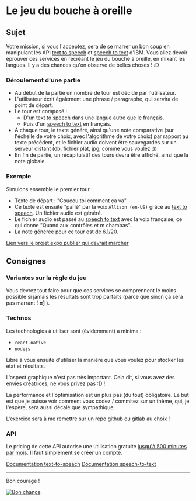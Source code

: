# Le jeu du bouche à oreille

## Sujet

Votre mission, si vous l'acceptez, sera de se marrer un bon coup en manipulant les API [text to speech](https://www.ibm.com/watson/services/text-to-speech/) et [speech to text](https://www.ibm.com/watson/services/speech-to-text/) d'IBM.
Vous allez devoir éprouver ces services en recréant le jeu du bouche à oreille, en mixant les langues. 
Il y a des chances qu'on observe de belles choses ! :D

### Déroulement d'une partie

- Au début de la partie un nombre de tour est décidé par l'utilisateur.
- L'utilisateur écrit également une phrase / paragraphe, qui servira de point de départ.
- Le tour est composé :
  - D'un [text to speech](https://www.ibm.com/watson/services/text-to-speech/) dans une langue autre que le français.
  - Puis d'un [speech to text](https://www.ibm.com/watson/services/speech-to-text/) en français.
- À chaque tour, le texte généré, ainsi qu'une note comparative (sur l'échelle de votre choix, avec l'algorithme de votre choix) par rapport au texte précédent, et le fichier audio doivent être sauvegardés sur un serveur distant (db, fichier plat, jpg, comme vous voulez :))
- En fin de partie, un récapitulatif des tours devra être affiché, ainsi que la note globale.

### Exemple

Simulons ensemble le premier tour :

- Texte de départ : "Coucou toi comment ça va"
- Ce texte est ensuite "parlé" par la voix `Allison (en-US)` grâce au [text to speech](https://www.ibm.com/watson/services/text-to-speech/). Un fichier audio est généré.
- Le fichier audio est passé au [speech to text](https://www.ibm.com/watson/services/speech-to-text/) avec la voix française, ce qui donne "Quand aux contrôles et m chambas". 
- La note générée pour ce tour est de 6.1/20.

[Lien vers le projet expo publier qui devrait marcher](https://expo.io/@dragma/app)

## Consignes

### Variantes sur la règle du jeu

Vous devrez tout faire pour que ces services se comprennent le moins possible si jamais les résultats sont trop parfaits (parce que sinon ça sera pas marrant ! **=]** ).

### Technos

Les technologies à utiliser sont (évidemment)  a minima :

- `react-native`
- `nodejs`

Libre à vous ensuite d'utiliser la manière que vous voulez pour stocker les état et résultats.

L'aspect graphique n'est pas très important. Cela dit, si vous avez des envies créatrices, ne vous privez pas :D !

La performance et l'optimisation est un plus pas (du tout) obligatoire. Le but est que je puisse voir comment vous codez / commitez sur un thème, qui, je l'espère, sera aussi décalé que sympathique.

L'exercice sera à me remettre sur un repo github ou gitlab au choix !

### API

Le pricing de cette API autorise une utilisation gratuite [jusqu'à 500 minutes par mois](https://www.ibm.com/cloud/watson-speech-to-text/pricing). Il faut simplement se créer un compte.

[Documentation text-to-speach](https://cloud.ibm.com/apidocs/text-to-speech?code=node)
[Documentation speech-to-text](https://cloud.ibm.com/apidocs/speech-to-text?code=node)

---

Bon courage !

[![Bon chance](https://img.youtube.com/vi/7OGpsoJ1kwk/0.jpg)](https://www.youtube.com/watch?v=7OGpsoJ1kwk)

